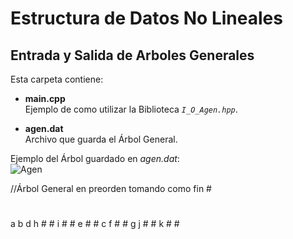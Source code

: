 # Estructura de Datos No Lineales
## Entrada y Salida de Arboles Generales

Esta carpeta contiene:  
  * **main.cpp**  
      Ejemplo de como utilizar la Biblioteca *`I_O_Agen.hpp`*.    
        
  * **agen.dat**  
      Archivo que guarda el Árbol General.  
      
Ejemplo del Árbol guardado en *agen.dat*:      
![Agen](http://img.fenixzone.net/i/8BkuSJy.jpeg)

//Árbol General en preorden tomando como fin #  
  
#
a b d h # # i # # e # # c f # # g j # # k # #
